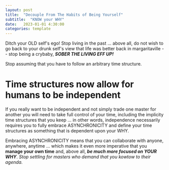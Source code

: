 ```yaml
---
layout: post
title:  "Decouple From The Habits of Being Yourself"
subtitle:  "KNOW your WHY"
date:   2023-01-01 4:30:00
categories: template
---
```



Ditch your OLD self's ego! Stop living in the past ... above all, do not wish to go back to your drunk self's view that life was better back in margaritaville -- stop being a crybaby, ***SOBER THE LIVING EFF UP!***

Stop assuming that you have to follow an arbitrary time structure.

# Time structures now allow for humans to be independent

If you really want to be independent and not simply trade one master for another you will need to take full control of your time, including the implicity time structures that you keep ... in other words, independence necessarily requires you to fully embrace ASYNCHRONICITY and define your time structures as something that is dependent upon your WHY.

Embracing ASYNCHRONICITY means that you can collaborate with anyone, anywhere, anytime ... which makes it even more imperative that you **manage your own time** and, above all, ***be much more focused on YOUR WHY***. *Stop settling for masters who demand that you kowtow to their agenda.*